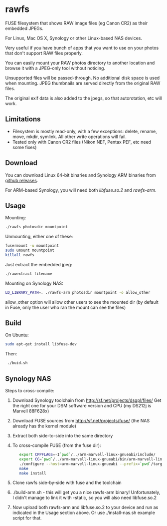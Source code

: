 rawfs
=====

FUSE filesystem that shows RAW image files (eg Canon CR2) as their embedded JPEGs.

For Linux, Mac OS X, Synology or other Linux-based NAS devices.

Very useful if you have bunch of apps that you want to use on your photos
that don't support RAW files properly.

You can easily mount your RAW photos directory to another location
and browse it with a JPEG-only tool without noticing.

Unsupported files will be passed-through. No additional disk space is used when mounting.
JPEG thumbnails are served directly from the original RAW files.

The original exif data is also added to the jpegs, so that autorotation, etc will work.

Limitations
-----------

* Filesystem is mostly read-only, with a few exceptions: delete, rename, move, mkdir, symlink. All other write operations will fail.
* Tested only with Canon CR2 files (Nikon NEF, Pentax PEF, etc need some fixes)

Download
--------

You can download Linux 64-bit binaries and Synology ARM binaries from [github releases](https://github.com/angryziber/rawfs/releases).

For ARM-based Synology, you will need both *libfuse.so.2* and *rawfs-arm*.

Usage
-----

Mounting:
```bash
./rawfs photosdir mountpoint
```

Unmounting, either one of these:
```bash
fusermount -u mountpoint
sudo umount mountpoint
killall rawfs
```

Just extract the embedded jpeg:
```bash
./rawextract filename
```

Mounting on Synology NAS:
```bash
LD_LIBRARY_PATH=. ./rawfs-arm photosdir mountpoint -o allow_other
```
allow_other option will allow other users to see the mounted dir (by default in Fuse, only the user who ran the mount can see the files)

Build
-----

On Ubuntu:
```bash
sudo apt-get install libfuse-dev
```

Then:
```bash
 ./buid.sh
```

Synology NAS
------------

Steps to cross-compile:

1. Download Synology toolchain from http://sf.net/projects/dsgpl/files/
   Get the right one for your DSM software version and CPU (my DS212j is Marvell 88F628x)
2. Download FUSE sources from http://sf.net/projects/fuse/ (the NAS already has the kernel module)
3. Extract both side-to-side into the same directory
4. To cross-compile FUSE (from the fuse dir):
   ```bash
      export CPPFLAGS=-I`pwd`/../arm-marvell-linux-gnueabi/include/
      export CC=`pwd`/../arm-marvell-linux-gnueabi/bin/arm-marvell-linux-gnueabi-gcc
      ./configure --host=arm-marvell-linux-gnueabi --prefix=`pwd`/target
      make
      make install
   ```

5. Clone rawfs side-by-side with fuse and the toolchain
6. ./build-arm.sh - this will get you a nice rawfs-arm binary! Unfortunately, I didn't manage to link it with -static, so you will also need libfuse.so.2
7. Now upload both rawfs-arm and libfuse.so.2 to your device and run as indicated in the Usage section above.
   Or use ./install-nas.sh example script for that.
